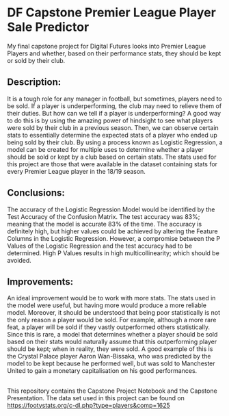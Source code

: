 # DF Capstone Premier League Player Sale Predictor
My final capstone project for Digital Futures looks into Premier League Players and whether, based on their performance stats, they should be kept or sold by their club. 

## Description:
It is a tough role for any manager in football, but sometimes, players need to be sold. If a player is underperforming, the club may need to relieve them of their duties. But how can we tell if a player is underperforming? 
A good way to do this is by using the amazing power of hindsight to see what players were sold by their club in a previous season. Then, we can observe certain stats to essentially determine the expected stats of a player who ended up being sold by their club.
By using a process known as Logistic Regression, a model can be created for multiple uses to determine whether a player should be sold or kept by a club based on certain stats.
The stats used for this project are those that were available in the dataset containing stats for every Premier League player in the 18/19 season. 

## Conclusions:

The accuracy of the Logistic Regression Model would be identified by the Test Accuracy of the Confusion Matrix. The test accuracy was 83%; meaning that the model is accurate 83% of the time.
The accuracy is definitely high, but higher values could be achieved by altering the Feature Columns in the Logistic Regression. However, a compromise between the P Values of the Logistic Regression and the test accuracy had to be determined. High P Values results in high multicollinearity; which should be avoided. 

## Improvements:
An ideal improvement would be to work with more stats. The stats used in the model were useful, but having more would produce a more reliable model. 
Moreover, it should be understood that being poor statistically is not the only reason a player would be sold. For example, although a more rare feat, a player will be sold if they vastly outperformed others statistically. Since this is rare, a model that determines whether a player should be sold based on their stats would naturally assume that this outperforming player should be kept; when in reality, they were sold. 
A good example of this is the Crystal Palace player Aaron Wan-Bissaka, who was predicted by the model to be kept because he performed well, but was sold to Manchester United to gain a monetary capitalisation on his good performances. 

##
This repository contains the Capstone Project Notebook and the Capstone Presentation. 
The data set used in this project can be found on https://footystats.org/c-dl.php?type=players&comp=1625
